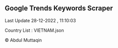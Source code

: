 

## Google Trends Keywords Scraper 
 
Last Update 28-12-2022 , 11:10:03

Country List :
VIETNAM.json



© Abdul Muttaqin 
